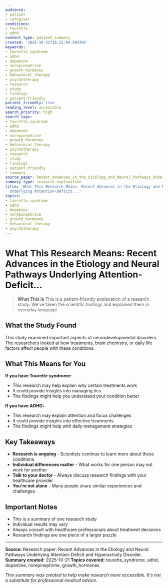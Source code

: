 ```yaml
---
audience:
- patient
- caregiver
conditions:
- tourette
- adhd
content_type: patient_summary
created: '2025-10-21T16:22:04.564305'
keywords:
- tourette_syndrome
- adhd
- dopamine
- norepinephrine
- growth_hormones
- behavioral_therapy
- psychotherapy
- research
- study
- findings
- patient-friendly
patient_friendly: true
reading_level: accessible
search_priority: high
search_tags:
- tourette_syndrome
- adhd
- dopamine
- norepinephrine
- growth_hormones
- behavioral_therapy
- psychotherapy
- research
- study
- findings
- patient-friendly
- summary
source_paper: Recent_Advances_in_the_Etiology_and_Neural_Pathways_Underlying_Attention-Deficit_and_Hyperactivity_D.md
summary_type: research_explanation
title: 'What This Research Means: Recent Advances in the Etiology and Neural Pathways
  Underlying Attention-Deficit...'
topics:
- tourette_syndrome
- adhd
- dopamine
- norepinephrine
- growth_hormones
- behavioral_therapy
- psychotherapy
---
```


# What This Research Means: Recent Advances in the Etiology and Neural Pathways Underlying Attention-Deficit...

> **What This Is**
> This is a patient-friendly explanation of a research study. We've taken the scientific findings and explained them in everyday language.

## What the Study Found

This study examined important aspects of neurodevelopmental disorders. The researchers looked at how treatments, brain chemistry, or daily life factors affect people with these conditions.

## What This Means for You

**If you have Tourette syndrome:**
- This research may help explain why certain treatments work
- It could provide insights into managing tics
- The findings might help you understand your condition better

**If you have ADHD:**
- This research may explain attention and focus challenges
- It could provide insights into effective treatments
- The findings might help with daily management strategies

## Key Takeaways

- **Research is ongoing** - Scientists continue to learn more about these conditions
- **Individual differences matter** - What works for one person may not work for another
- **Talk to your doctor** - Always discuss research findings with your healthcare provider
- **You're not alone** - Many people share similar experiences and challenges

## Important Notes

- This is a summary of one research study
- Individual results may vary
- Always consult with healthcare professionals about treatment decisions
- Research findings are one piece of a larger puzzle

---

**Source:** Research paper: Recent Advances in the Etiology and Neural Pathways Underlying Attention-Deficit and Hyperactivity Disorder.
**Summary created:** 2025-10-21
**Topics covered:** tourette_syndrome, adhd, dopamine, norepinephrine, growth_hormones

*This summary was created to help make research more accessible. It's not a substitute for professional medical advice.*
